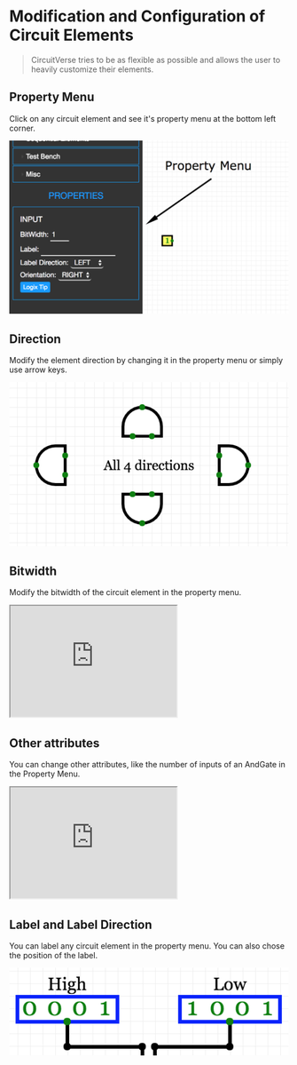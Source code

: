 # Modification and Configuration of Circuit Elements

> CircuitVerse tries to be as flexible as possible and allows the user to heavily customize their elements.

## Property Menu

Click on any circuit element and see it's property menu at the bottom left corner.

![Property Menu](https://github.com/CircuitVerse/CircuitVerseDocs/blob/master/docs/images/property_menu.png)

## Direction

Modify the element direction by changing it in the property menu or simply use arrow keys.

![Direction Change](https://github.com/CircuitVerse/CircuitVerseDocs/blob/master/docs/images/direction.png)

## Bitwidth

Modify the bitwidth of the circuit element in the property menu.

<iframe width="300px" height="200px" src="https://circuitverse.org/simulator/embed/736" id="projectPreview" scrolling="no" webkitAllowFullScreen mozAllowFullScreen allowFullScreen> </iframe>

## Other attributes

You can change other attributes, like the number of inputs of an AndGate in the Property Menu.

<iframe width="300px" height="200px" src="https://circuitverse.org/simulator/embed/735" id="projectPreview" scrolling="no" webkitAllowFullScreen mozAllowFullScreen allowFullScreen> </iframe>

## Label and Label Direction

You can label any circuit element in the property menu. You can also chose the position of the label.

![Label Direction](https://github.com/CircuitVerse/CircuitVerseDocs/blob/master/docs/images/label.png)

